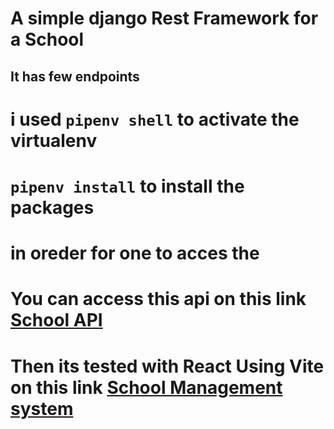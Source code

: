 # A simple django Rest Framework for a School
## It has few endpoints
# i used ``pipenv shell`` to activate the virtualenv
# ``pipenv install`` to install the packages
# in oreder for one to acces the 

# You can access this api on this link [School API](https://school-api-2wqk.onrender.com/api/swagger/)
# Then its tested with React Using Vite on this link [School Management system](https://react-school-system.onrender.com)